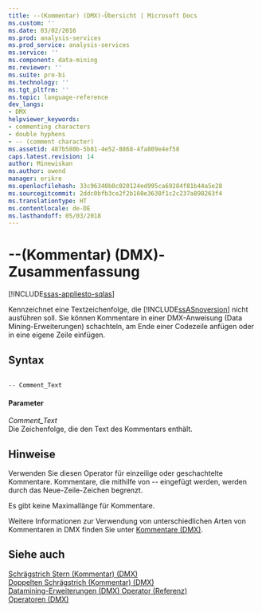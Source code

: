 ```yaml
---
title: --(Kommentar) (DMX)-Übersicht | Microsoft Docs
ms.custom: ''
ms.date: 03/02/2016
ms.prod: analysis-services
ms.prod_service: analysis-services
ms.service: ''
ms.component: data-mining
ms.reviewer: ''
ms.suite: pro-bi
ms.technology: ''
ms.tgt_pltfrm: ''
ms.topic: language-reference
dev_langs:
- DMX
helpviewer_keywords:
- commenting characters
- double hyphens
- -- (comment character)
ms.assetid: 487b580b-5b81-4e52-8868-4fa809e4ef58
caps.latest.revision: 14
author: Minewiskan
ms.author: owend
manager: erikre
ms.openlocfilehash: 33c96340b0c020124ed995ca69284f81b44a5e28
ms.sourcegitcommit: 2ddc0bfb3ce2f2b160e3638f1c2c237a898263f4
ms.translationtype: HT
ms.contentlocale: de-DE
ms.lasthandoff: 05/03/2018
---
```

# <a name="---comment-dmx-summary"></a>--(Kommentar) (DMX)-Zusammenfassung
[!INCLUDE[ssas-appliesto-sqlas](../includes/ssas-appliesto-sqlas.md)]

  Kennzeichnet eine Textzeichenfolge, die [!INCLUDE[ssASnoversion](../includes/ssasnoversion-md.md)] nicht ausführen soll. Sie können Kommentare in einer DMX-Anweisung (Data Mining-Erweiterungen) schachteln, am Ende einer Codezeile anfügen oder in eine eigene Zeile einfügen.  
  
## <a name="syntax"></a>Syntax  
  
```  
  
-- Comment_Text      
```  
  
#### <a name="parameters"></a>Parameter  
 *Comment_Text*  
 Die Zeichenfolge, die den Text des Kommentars enthält.  
  
## <a name="remarks"></a>Hinweise  
 Verwenden Sie diesen Operator für einzeilige oder geschachtelte Kommentare. Kommentare, die mithilfe von -- eingefügt werden, werden durch das Neue-Zeile-Zeichen begrenzt.  
  
 Es gibt keine Maximallänge für Kommentare.  
  
 Weitere Informationen zur Verwendung von unterschiedlichen Arten von Kommentaren in DMX finden Sie unter [Kommentare &#40;DMX&#41;](../dmx/comments-dmx.md).  
  
## <a name="see-also"></a>Siehe auch  
 [Schrägstrich Stern &#40;Kommentar&#41; &#40;DMX&#41;](../dmx/slash-star-comment-dmx.md)   
 [Doppelten Schrägstrich &#40;Kommentar&#41; &#40;DMX&#41;](../dmx/double-slash-comment-dmx.md)   
 [Datamining-Erweiterungen &#40;DMX&#41; Operator (Referenz)](../dmx/data-mining-extensions-dmx-operator-reference.md)   
 [Operatoren &#40;DMX&#41;](../dmx/operators-dmx.md)  
  
  
